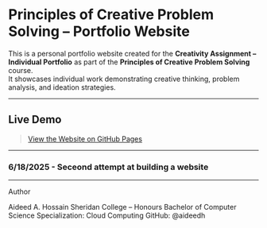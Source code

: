 #  Principles of Creative Problem Solving – Portfolio Website

This is a personal portfolio website created for the **Creativity Assignment – Individual Portfolio** as part of the **Principles of Creative Problem Solving** course.  
It showcases individual work demonstrating creative thinking, problem analysis, and ideation strategies.

---

##  Live Demo

> [View the Website on GitHub Pages](https://aideedh.github.io/CreativityWebsite/)  

---

###  6/18/2025 - Seceond attempt at building a website

---

Author

Aideed A. Hossain
Sheridan College – Honours Bachelor of Computer Science
Specialization: Cloud Computing
GitHub: @aideedh
